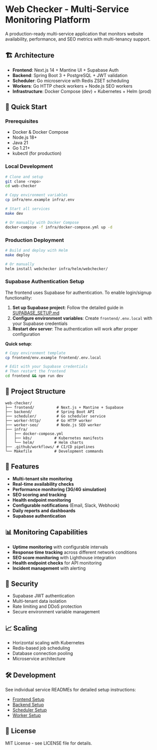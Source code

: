 # Web Checker - Multi-Service Monitoring Platform

A production-ready multi-service application that monitors website availability, performance, and SEO metrics with multi-tenancy support.

## 🏗️ Architecture

- **Frontend**: Next.js 14 + Mantine UI + Supabase Auth
- **Backend**: Spring Boot 3 + PostgreSQL + JWT validation
- **Scheduler**: Go microservice with Redis ZSET scheduling
- **Workers**: Go HTTP check workers + Node.js SEO workers
- **Infrastructure**: Docker Compose (dev) + Kubernetes + Helm (prod)

## 🚀 Quick Start

### Prerequisites

- Docker & Docker Compose
- Node.js 18+
- Java 21
- Go 1.21+
- kubectl (for production)

### Local Development

```bash
# Clone and setup
git clone <repo>
cd web-checker

# Copy environment variables
cp infra/env.example infra/.env

# Start all services
make dev

# Or manually with Docker Compose
docker-compose -f infra/docker-compose.yml up -d
```

### Production Deployment

```bash
# Build and deploy with Helm
make deploy

# Or manually
helm install webchecker infra/helm/webchecker/
```

### Supabase Authentication Setup

The frontend uses Supabase for authentication. To enable login/signup functionality:

1. **Set up Supabase project**: Follow the detailed guide in [SUPABASE_SETUP.md](./SUPABASE_SETUP.md)
2. **Configure environment variables**: Create `frontend/.env.local` with your Supabase credentials
3. **Restart dev server**: The authentication will work after proper configuration

**Quick setup**:
```bash
# Copy environment template
cp frontend/env.example frontend/.env.local

# Edit with your Supabase credentials
# Then restart the frontend
cd frontend && npm run dev
```

## 📁 Project Structure

```
web-checker/
├── frontend/          # Next.js + Mantine + Supabase
├── backend/           # Spring Boot API
├── scheduler/         # Go scheduler service
├── worker-http/       # Go HTTP worker
├── worker-seo/        # Node.js SEO worker
├── infra/
│   ├── docker-compose.yml
│   ├── k8s/          # Kubernetes manifests
│   └── helm/         # Helm charts
├── .github/workflows/ # CI/CD pipelines
└── Makefile          # Development commands
```

## 🔧 Features

- **Multi-tenant site monitoring**
- **Real-time availability checks**
- **Performance monitoring (3G/4G simulation)**
- **SEO scoring and tracking**
- **Health endpoint monitoring**
- **Configurable notifications** (Email, Slack, Webhook)
- **Daily reports and dashboards**
- **Supabase authentication**

## 📊 Monitoring Capabilities

- **Uptime monitoring** with configurable intervals
- **Response time tracking** across different network conditions
- **SEO score monitoring** with Lighthouse integration
- **Health endpoint checks** for API monitoring
- **Incident management** with alerting

## 🔐 Security

- Supabase JWT authentication
- Multi-tenant data isolation
- Rate limiting and DDoS protection
- Secure environment variable management

## 📈 Scaling

- Horizontal scaling with Kubernetes
- Redis-based job scheduling
- Database connection pooling
- Microservice architecture

## 🛠️ Development

See individual service READMEs for detailed setup instructions:

- [Frontend Setup](frontend/README.md)
- [Backend Setup](backend/README.md)
- [Scheduler Setup](scheduler/README.md)
- [Worker Setup](worker-http/README.md)

## 📝 License

MIT License - see LICENSE file for details.
